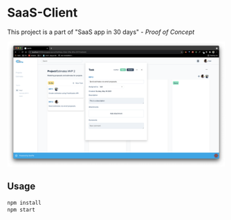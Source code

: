 # SaaS-Client

This project is a part of "SaaS app in 30 days" - _Proof of Concept_

![](docs/demo.png)

## Usage

```
npm install
npm start
```
